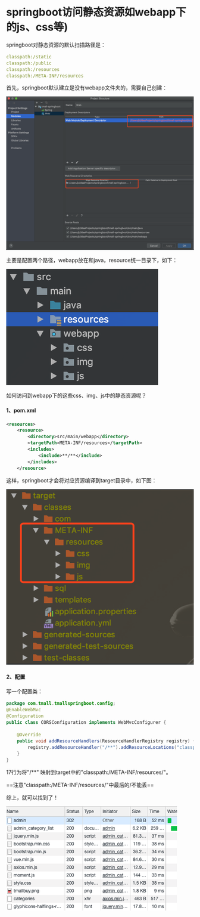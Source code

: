 # springboot访问静态资源如webapp下的js、css等)



springboot对静态资源的默认扫描路径是：

```yml
classpath:/static
classpath:/public
classpath:/resources
classpath:/META-INF/resources
```



首先，springboot默认建立是没有webapp文件夹的，需要自己创建：



![image-20190705225928667](../PicSource/image-20190705225928667.png)

主要是配置两个路径，webapp放在和java，resource统一目录下，如下：



![image-20190705230023343](../PicSource/image-20190705230023343.png)



如何访问到webapp下的这些css、img、js中的静态资源呢？



#### 1、pom.xml



```xml
<resources>
    <resource>
        <directory>src/main/webapp</directory>
        <targetPath>META-INF/resources</targetPath>
        <includes>
            <include>**/**</include>
        </includes>
    </resource>
```

这样，springboot才会将对应资源编译到target目录中，如下图：

![image-20190705230258358](../PicSource/image-20190705230258358.png)





#### 2、配置

写一个配置类：

```java
package com.tmall.tmallspringboot.config;
@EnableWebMvc
@Configuration
public class CORSConfiguration implements WebMvcConfigurer {

    @Override
    public void addResourceHandlers(ResourceHandlerRegistry registry) {
        registry.addResourceHandler("/**").addResourceLocations("classpath:/META-INF/resources/");
    }
}
```

17行为将"/**" 映射到target中的"classpath:/META-INF/resources/"。

==注意"classpath:/META-INF/resources/"中最后的/不能丢==

综上，就可以找到了！



![image-20190705230431416](../PicSource/image-20190705230431416-9001313.png)